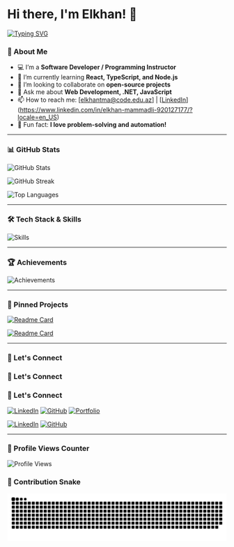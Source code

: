 # Hi there, I'm Elkhan! 👋

[![Typing SVG](https://readme-typing-svg.herokuapp.com?font=Fira+Code&size=22&pause=1000&color=00F79D&width=450&lines=Software+Developer;Programming+Instructor;Tech+Enthusiast)](https://git.io/typing-svg)

### 🚀 About Me
- 💻 I’m a **Software Developer / Programming Instructor**
- 🌱 I’m currently learning **React, TypeScript, and Node.js**
- 🤝 I’m looking to collaborate on **open-source projects**
- 💬 Ask me about **Web Development, .NET, JavaScript**
- 📫 How to reach me: [elkhantma@code.edu.az] | [[LinkedIn](https://linkedin.com/in/elkhan199725)](https://www.linkedin.com/in/elkhan-mammadli-920127177/?locale=en_US)
- 🎯 Fun fact: **I love problem-solving and automation!**

---

### 📊 GitHub Stats

![GitHub Stats](https://github-readme-stats.vercel.app/api?username=elkhan199725&show_icons=true&theme=radical)

![GitHub Streak](https://github-readme-streak-stats.herokuapp.com/?user=elkhan199725&theme=radical)

![Top Languages](https://github-readme-stats.vercel.app/api/top-langs/?username=elkhan199725&layout=compact&theme=radical)

---

### 🛠 Tech Stack & Skills

![Skills](https://skillicons.dev/icons?i=html,css,js,ts,react,bootstrap,scss,net,sql,mysql,postgres,nodejs,git)

---

### 🏆 Achievements

![Achievements](https://github-profile-trophy.vercel.app/?username=elkhan199725&theme=onedark)

---

### 📌 Pinned Projects

[![Readme Card](https://github-readme-stats.vercel.app/api/pin/?username=elkhan199725&repo=yourproject&theme=radical)](https://github.com/elkhan199725/BookAPI)

[![Readme Card](https://github-readme-stats.vercel.app/api/pin/?username=elkhan199725&repo=yourproject2&theme=radical)](https://github.com/elkhan199725/Numeric-Values)

---

### 📢 Let's Connect
### 📢 Let's Connect
### 📢 Let's Connect
[![LinkedIn](https://img.shields.io/badge/LinkedIn-Connect-blue?style=for-the-badge&logo=linkedin)](https://www.linkedin.com/in/elkhan-mammadli-920127177/?locale=en_US)
[![GitHub](https://img.shields.io/badge/GitHub-Follow-grey?style=for-the-badge&logo=github)](https://github.com/elkhan199725)
[![Portfolio](https://img.shields.io/badge/Portfolio-Visit-green?style=for-the-badge&logo=internetexplorer)](https://yourportfolio.com)

[![LinkedIn](https://img.shields.io/badge/LinkedIn-Connect-blue?style=flat&logo=linkedin)](https://linkedin.com/in/elkhan199725)
[![GitHub](https://img.shields.io/badge/GitHub-Follow-grey?style=flat&logo=github)](https://github.com/elkhan199725)

---

### 🎉 Profile Views Counter
![Profile Views](https://komarev.com/ghpvc/?username=elkhan199725&color=blue)

### 🐍 Contribution Snake
![Snake animation](https://github.com/Platane/snk/raw/output/github-contribution-grid-snake.svg)
